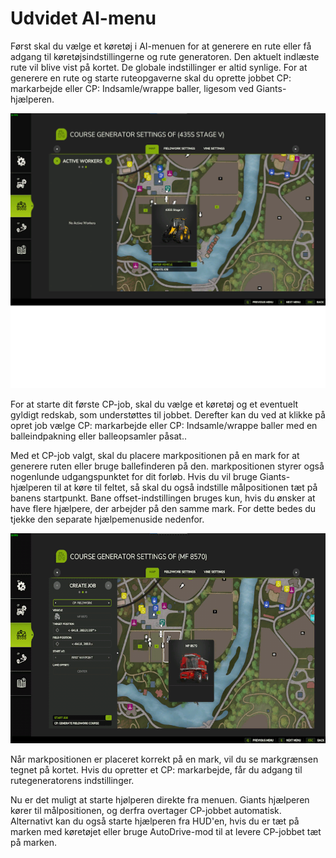 # Udvidet AI-menu


Først skal du vælge et køretøj i AI-menuen for at generere en rute eller få adgang til køretøjsindstillingerne og rute generatoren.
Den aktuelt indlæste rute vil blive vist på kortet.
De globale indstillinger er altid synlige.
For at generere en rute og starte ruteopgaverne skal du oprette jobbet CP: markarbejde eller CP: Indsamle/wrappe baller, ligesom ved Giants-hjælperen.


![Image](/translation_data/startjobmenuhelp_0_0_1024_895.png)


For at starte dit første CP-job, skal du vælge et køretøj og et eventuelt gyldigt redskab, som understøttes til jobbet.
Derefter kan du ved at klikke på opret job vælge CP: markarbejde eller CP: Indsamle/wrappe baller
med en balleindpakning eller balleopsamler påsat..



Med et CP-job valgt, skal du placere markpositionen på en mark for at generere ruten eller bruge ballefinderen på den.
markpositionen styrer også nogenlunde udgangspunktet for dit forløb.
Hvis du vil bruge Giants-hjælperen til at køre til feltet, så skal du også indstille målpositionen tæt på banens startpunkt.
Bane offset-indstillingen bruges kun, hvis du ønsker at have flere hjælpere, der arbejder på den samme mark. For dette bedes du tjekke den separate hjælpemenuside nedenfor.


![Image](/translation_data/readyjobmenuhelp_0_0_765_510.png)


Når markpositionen er placeret korrekt på en mark, vil du se markgrænsen tegnet på kortet.
Hvis du opretter et CP: markarbejde, får du adgang til rutegeneratorens indstillinger. 



Nu er det muligt at starte hjølperen direkte fra menuen. Giants hjælperen kører til målpositionen, og derfra overtager CP-jobbet automatisk.
Alternativt kan du også starte hjælperen fra HUD'en, hvis du er tæt på marken med køretøjet eller bruge AutoDrive-mod til at levere CP-jobbet tæt på marken.


